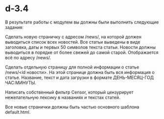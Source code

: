 # d-3.4
В результате работы с модулем вы должны были выполнить следующие задания:

Сделать новую страничку с адресом /news/, на которой должен выводиться список всех новостей.
Все статьи выведены в виде заголовка, даты и первых 50 символов текста статьи.
Новости должны выводиться в порядке от более свежей до самой старой. Отображается всё по адресу /news/.

Сделать отдельную страницу для полной информации о статье /news/<id новости>. На этой странице должна быть вся информация о статье. Название, текст и дата загрузки в формате ДЕНЬ-МЕСЯЦ-ГОД ЧАС:МИНУТЫ.

Написать собственный фильтр Censor, который цензурирует нежелательную лексику в названиях и текстах статей.

Все новые странички должны быть частью основного шаблона default.html.
